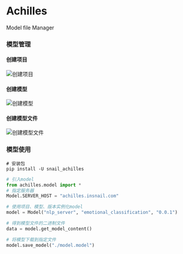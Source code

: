 # Achilles

Model file Manager

### 模型管理

#### 创建项目
![创建项目](docs/images/achilles_project.jpg)

#### 创建模型
![创建模型](docs/images/achilles_model.jpg)

#### 创建模型文件
![创建模型文件](docs/images/achilles_model_version.png)

### 模型使用

```shell script
# 安装包
pip install -U snail_achilles
```

```python
# 引入model
from achilles.model import *
# 指定服务器
Model.SERVER_HOST = "achilles.insnail.com"

# 使用项目、模型、版本实例化model
model = Model("nlp_server", "emotional_classification", "0.0.1")

# 得到模型文件的二进制文件
data = model.get_model_content()

# 将模型下载到指定文件 
model.save_model("./model.model") 

```